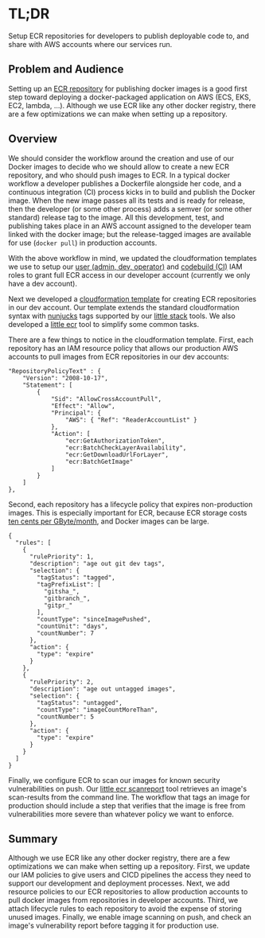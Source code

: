 # TL;DR

Setup ECR repositories for developers to publish deployable code to,
and share with AWS accounts where our services run.

## Problem and Audience

Setting up an [ECR repository](https://aws.amazon.com/ecr/) 
for publishing docker images is a good first step toward deploying
a docker-packaged application on AWS (ECS, EKS, EC2, lambda, ...).
Although we use ECR like any other docker registry, there are
a few optimizations we can make when setting up a repository.

## Overview

We should consider the workflow around the creation and use of our Docker images to decide who we should allow to create a new ECR repository, and who should push images to ECR.  In a typical docker
workflow a developer publishes a Dockerfile alongside her code,
and a continuous integration (CI) process kicks in to build and 
publish the Docker image.  When the new image passes all
its tests and is ready for release, then the developer
(or some other process) adds a semver (or some other standard)
release tag to the image.  All this development, 
test, and publishing takes place in an AWS account assigned
to the developer team linked with the docker image; but the
release-tagged images are available for use (`docker pull`)
in production accounts.

With the above workflow in mind, we updated the cloudformation
templates we use to setup our [user (admin, dev, operator)](https://github.com/frickjack/little-automation/blob/main/AWS/lib/cloudformation/accountSetup/iamSetup.json)
and [codebuild (CI)](https://github.com/frickjack/little-automation/blob/main/AWS/lib/cloudformation/cicd/cicdIam.json) IAM roles
to grant full ECR access in our developer account 
(currently we only have a dev account).

Next we developed a [cloudformation template](https://github.com/frickjack/little-automation/blob/dev/AWS/lib/cloudformation/cloud/ecr/ecr.json) for creating ECR repositories in our dev account.
Our template extends the standard cloudformation syntax with
[nunjucks](https://mozilla.github.io/nunjucks/) tags supported
by our [little stack](https://github.com/frickjack/little-automation/blob/dev/AWS/doc/stack.md) tools.  We also developed a [little ecr](https://github.com/frickjack/little-automation/blob/dev/AWS/doc/ecr.md) tool to simplify some common tasks.

There are a few things to notice in the cloudformation template.  First, each repository has an IAM resource policy that allows our production AWS accounts to pull images from ECR repositories in our dev accounts:

```
"RepositoryPolicyText" : {
    "Version": "2008-10-17",
    "Statement": [
        {
            "Sid": "AllowCrossAccountPull",
            "Effect": "Allow",
            "Principal": {
                "AWS": { "Ref": "ReaderAccountList" }
            },
            "Action": [
                "ecr:GetAuthorizationToken",
                "ecr:BatchCheckLayerAvailability",
                "ecr:GetDownloadUrlForLayer",
                "ecr:BatchGetImage"
            ]
        }
    ]
},
```

Second, each repository has a lifecycle policy that expires
non-production images.  This is especially important for ECR,
because ECR storage costs [ten cents per GByte/month](https://aws.amazon.com/ecr/pricing/), and Docker images can be large.

```
{
  "rules": [
    {
      "rulePriority": 1,
      "description": "age out git dev tags",
      "selection": {
        "tagStatus": "tagged",
        "tagPrefixList": [
          "gitsha_",
          "gitbranch_",
          "gitpr_"
        ],
        "countType": "sinceImagePushed",
        "countUnit": "days",
        "countNumber": 7
      },
      "action": {
        "type": "expire"
      }
    },
    {
      "rulePriority": 2,
      "description": "age out untagged images",
      "selection": {
        "tagStatus": "untagged",
        "countType": "imageCountMoreThan",
        "countNumber": 5
      },
      "action": {
        "type": "expire"
      }
    }
  ]
}
```

Finally, we configure ECR to scan our images for known security vulnerabilities on push.
Our [little ecr scanreport](https://github.com/frickjack/little-automation/blob/dev/AWS/doc/ecr.md) tool retrieves an image's scan-results from the command line.  The workflow that tags an image for production should include a step that verifies that the image is free from vulnerabilities more severe
than whatever policy we want to enforce.

## Summary

Although we use ECR like any other docker registry, there are
a few optimizations we can make when setting up a repository.
First, we update our IAM policies to give users and CICD pipelines
the access they need to support our development and deployment processes.
Next, we add resource policies to our ECR repositories to allow
production accounts to pull docker images from repositories in developer accounts.  Third, we attach lifecycle rules to each repository to avoid the expense of storing unused images.  Finally, we enable image scanning on push, and check an image's vulnerability report before tagging it for production use.
